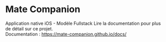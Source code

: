 # Mate Companion

Application native iOS - Modèle Fullstack
Lire la documentation pour plus de détail sur ce projet.  
Documentation : https://mate-companion.github.io/docs/
